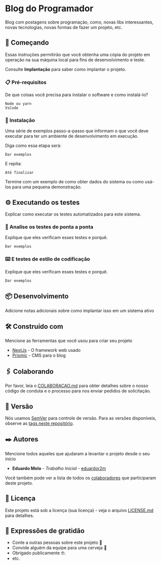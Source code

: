 # Blog do Programador

Blog com postagens sobre programação, como, novas libs interessantes, novas tecnologias, novas formas de fazer um projeto, etc.

## 🚀 Começando

Essas instruções permitirão que você obtenha uma cópia do projeto em operação na sua máquina local para fins de desenvolvimento e teste.

Consulte **Implantação** para saber como implantar o projeto.

### 📋 Pré-requisitos

De que coisas você precisa para instalar o software e como instalá-lo?

```
Node ou yarn
VsCode
```

### 🔧 Instalação

Uma série de exemplos passo-a-passo que informam o que você deve executar para ter um ambiente de desenvolvimento em execução.

Diga como essa etapa será:

```
Dar exemplos
```

E repita:

```
Até finalizar
```

Termine com um exemplo de como obter dados do sistema ou como usá-los para uma pequena demonstração.

## ⚙️ Executando os testes

Explicar como executar os testes automatizados para este sistema.

### 🔩 Analise os testes de ponta a ponta

Explique que eles verificam esses testes e porquê.

```
Dar exemplos
```

### ⌨️ E testes de estilo de codificação

Explique que eles verificam esses testes e porquê.

```
Dar exemplos
```

## 📦 Desenvolvimento

Adicione notas adicionais sobre como implantar isso em um sistema ativo

## 🛠️ Construído com

Mencione as ferramentas que você usou para criar seu projeto

- [NextJs](https://nextjs.org/docs) - O framework web usado
- [Prismic](https://prismic.io/) - CMS para o blog

## 🖇️ Colaborando

Por favor, leia o [COLABORACAO.md](https://gist.github.com/usuario/linkParaInfoSobreContribuicoes) para obter detalhes sobre o nosso código de conduta e o processo para nos enviar pedidos de solicitação.

## 📌 Versão

Nós usamos [SemVer](http://github.com/) para controle de versão. Para as versões disponíveis, observe as [tags neste repositório](https://github.com/).

## ✒️ Autores

Mencione todos aqueles que ajudaram a levantar o projeto desde o seu início

- **Eduardo Melo** - _Trabalho Inicial_ - [eduardor2m](https://github.com/eduardor2m)

Você também pode ver a lista de todos os [colaboradores](https://github.com) que participaram deste projeto.

## 📄 Licença

Este projeto está sob a licença (sua licença) - veja o arquivo [LICENSE.md](https://github.com) para detalhes.

## 🎁 Expressões de gratidão

- Conte a outras pessoas sobre este projeto 📢
- Convide alguém da equipe para uma cerveja 🍺
- Obrigado publicamente 🤓.
- etc.
